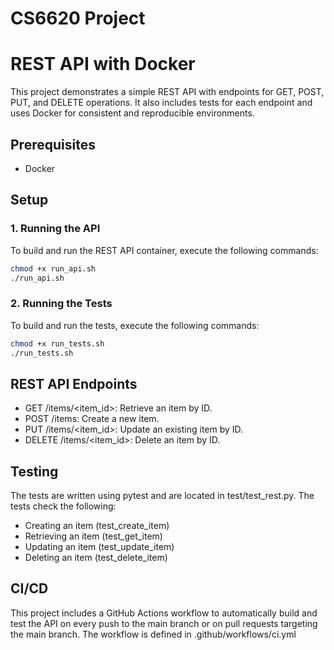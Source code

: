 # CS6620 Project

# REST API with Docker

This project demonstrates a simple REST API with endpoints for GET, POST, PUT, and DELETE operations. It also includes tests for each endpoint and uses Docker for consistent and reproducible environments.

## Prerequisites

- Docker

## Setup

### 1. Running the API

To build and run the REST API container, execute the following commands:

```sh
chmod +x run_api.sh
./run_api.sh
```

### 2. Running the Tests

To build and run the tests, execute the following commands:

```sh
chmod +x run_tests.sh
./run_tests.sh
```

## REST API Endpoints

- GET /items/<item_id>: Retrieve an item by ID.
- POST /items: Create a new item.
- PUT /items/<item_id>: Update an existing item by ID.
- DELETE /items/<item_id>: Delete an item by ID.

## Testing
The tests are written using pytest and are located in test/test_rest.py. The tests check the following:

- Creating an item (test_create_item)
- Retrieving an item (test_get_item)
- Updating an item (test_update_item)
- Deleting an item (test_delete_item)

## CI/CD
This project includes a GitHub Actions workflow to automatically build and test the API on every push to the main branch or on pull requests targeting the main branch. The workflow is defined in .github/workflows/ci.yml